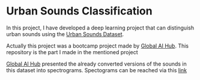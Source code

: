 # Urban Sounds Classification

In this project, I have developed a deep learning project that can distinguish urban sounds using the [Urban Sounds Dataset](https://urbansounddataset.weebly.com/urbansound8k.html). 

Actually this project was a bootcamp project made by [Global AI Hub](https://globalaihub.com/). This repository is the part I made in the mentioned project

[Global AI Hub](https://globalaihub.com/) presented the already converted versions of the sounds in this dataset into spectrograms. Spectograms can be reached via this [link](https://drive.google.com/drive/folders/1xey3vAVNDjWxnSfhuUsf_5dGANZWmCog)
